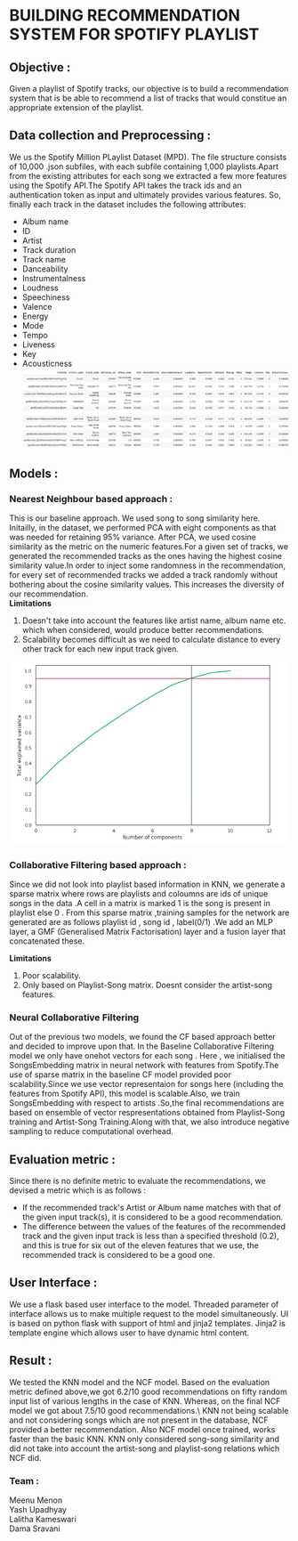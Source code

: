 # BUILDING RECOMMENDATION SYSTEM FOR SPOTIFY PLAYLIST

 ## Objective :
  Given a playlist of Spotify tracks, our objective is to build a recommendation system that is be able to recommend a list of tracks that would constitue an appropriate extension of the playlist.

 ## Data collection and Preprocessing : 
 We us the  Spotify Million PLaylist Dataset (MPD). The file structure consists of 10,000 .json subfiles, with each subfile containing 1,000 playlists.Apart from the existing attributes for each song we extracted a few more features using the Spotify API.The Spotify API takes the track ids and an authentication token as input and ultimately provides various features. So, finally each track in the dataset includes the following attributes:
 -  Album name
 -  ID
 -  Artist
 -  Track duration
 -  Track name
 -  Danceability
 -  Instrumentalness 
 -  Loudness
 -  Speechiness 
 -  Valence
 -  Energy
 -  Mode 
 -  Tempo
 -  Liveness 
 -  Key 
 -  Acousticness
 ![](images/data.png "Dataset")

 ## Models :
 
 ### Nearest Neighbour based approach  :
This is our baseline approach. We used song to song similarity here. Initailly, in the dataset, we performed PCA with eight components as that was needed for retaining 95% variance. After PCA, we used cosine similarity as the metric on the numeric features.For a given set of tracks, we generated the recommended tracks as the ones having the highest cosine similarity value.In order to inject some randomness in the recommendation, for every set of recommended tracks we added a track randomly without bothering about the cosine similarity values. This increases the diversity of our recommendation.\
**Limitations** 
1. Doesn't take into account the features like artist name, album name etc. which when considered, would produce better recommendations.
2. Scalability becomes difficult as we need to calculate distance to every other track for each new input track given.

![](images/pca.png "PCA ")




 ### Collaborative Filtering based approach :
 Since we did not look into playlist based information in KNN, we generate a sparse matrix  where rows are playlists and coloumns are ids of unique songs in the data .A cell in a matrix is marked 1 is the song is present in playlist else 0 . From this sparse matrix ,training samples for the network are generated are as follows playlist id , song id , label(0/1) .We add an MLP layer, a GMF (Generalised Matrix Factorisation) layer and a fusion layer that concatenated  these.
 

**Limitations** 
1. Poor scalability.
2. Only based on Playlist-Song matrix. Doesnt consider the artist-song features. 

### Neural Collaborative Filtering
Out of the previous two models, we found the CF based approach better and decided to improve upon that. In the Baseline Collaborative Filtering model we only have onehot vectors for each song . Here , we initialised the SongsEmbedding matrix in neural network with features from Spotify.The use of sparse matrix in the baseline CF model provided poor scalability.Since we use vector representaion for songs here (including the features from Spotify API), this model is scalable.Also, we train SongsEmbedding with respect to artists .So,the final recommendations are based on  ensemble of vector respresentations obtained from Playlist-Song training and Artist-Song Training.Along with that, we also introduce negative sampling to reduce computational overhead.

 ## Evaluation metric : 
 Since there is no definite metric to evaluate the recommendations, we devised a metric which is as follows :
 - If the recommended track's Artist or Album name matches with that of the given input track(s), it is considered to be a good recommendation.
 - The difference between the values of the features of the recommended track and the given input track is less than a specified threshold (0.2), and this is true for six out of the eleven features that we use, the recommended track is considered to be a good one.
 
## User Interface : 
We use a flask based user interface to the model. Threaded parameter of interface allows us to make multiple request to the model simultaneously. UI is based on python flask with support of html and jinja2 templates. Jinja2 is template engine which allows user to have dynamic html content.

## Result :
We tested the  KNN model and the NCF model. Based on the evaluation metric defined above,we got  6.2/10 good recommendations on fifty random input list of various lengths in the case of KNN. Whereas, on the final NCF model we got about 7.5/10 good recommendations.\\
KNN not being scalable and not considering songs which are not present in the database, NCF provided a better recommendation. Also NCF model once trained, works faster than the basic KNN. KNN only considered song-song similarity and did not take into account the artist-song and playlist-song relations which NCF did.

### Team :
Meenu Menon\
Yash Upadhyay\
Lalitha Kameswari\
Dama Sravani




